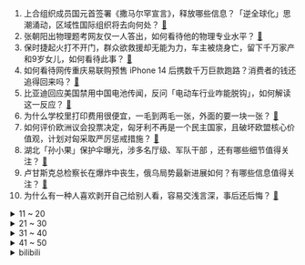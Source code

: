 1. 上合组织成员国元首签署《撒马尔罕宣言》，释放哪些信息？「逆全球化」思潮涌动，区域性国际组织将去向何处？ [:link:](https://www.zhihu.com/question/553908636)
2. 张朝阳出物理题考网友仅一人答出，如何看待他的物理专业水平？ [:link:](https://www.zhihu.com/question/553791687)
3. 保时捷起火打不开门，群众欲救援却无能为力，车主被烧身亡，留下千万家产和9岁女儿，如何看待此事？ [:link:](https://www.zhihu.com/question/553827484)
4. 如何看待网传重庆易联购预售 iPhone 14 后携数千万巨款跑路？消费者的钱还追得回来吗？ [:link:](https://www.zhihu.com/question/553898518)
5. 比亚迪回应美国禁用中国电池传闻，反问「电动车行业咋能脱钩」，如何解读这一反应？ [:link:](https://www.zhihu.com/question/553885079)
6. 为什么学校里打印费用很便宜，一毛到两毛一张，外面的要一块一张？ [:link:](https://www.zhihu.com/question/21125544)
7. 如何评价欧洲议会投票决定，匈牙利不再是一个民主国家，且破坏欧盟核心价值观，计划对匈采取严厉惩戒措施？ [:link:](https://www.zhihu.com/question/553906910)
8. 湖北「孙小果」保护伞曝光，涉多名厅级、军队干部 ，还有哪些细节值得关注？ [:link:](https://www.zhihu.com/question/553780904)
9. 卢甘斯克总检察长在爆炸中丧生，俄乌局势最新进展如何？有哪些信息值得关注？ [:link:](https://www.zhihu.com/question/553981693)
10. 为什么有一种人喜欢剥开自己给别人看，容易交浅言深，事后还后悔？ [:link:](https://www.zhihu.com/question/544977919)
<details>
<summary>11 ~ 20</summary>

11. 多名家长称孩子在《原神》充值上万元遇退款难，客服回应称正在处理中，具体情况如何？ [:link:](https://www.zhihu.com/question/553967503)
12. 俄罗斯警告美国，若向乌提供远程导弹，美方将被视为「越过红线」，成为冲突当事方，这透露了哪些信息？ [:link:](https://www.zhihu.com/question/553910574)
13. 你所在的行业是吃「青春饭」的吗？你怎么看待职场「35 岁天花板」的言论？ [:link:](https://www.zhihu.com/question/551208685)
14. 貂蝉那么美，王允为什么不把她占为己有，而是把她献出使连环计？ [:link:](https://www.zhihu.com/question/365579996)
15. 18 岁马琳琳跳出 4A 动作，获得花滑官方认定，你对该运动员有哪些了解？ [:link:](https://www.zhihu.com/question/553726993)
16. 「梅花」于 16 日中午登陆辽宁，沈阳大连等多地将现大暴雨，当地应该如何预防？ [:link:](https://www.zhihu.com/question/553850502)
17. 人静止提着物体不做功，那为什么会感到累？ [:link:](https://www.zhihu.com/question/479495050)
18. 写作是该坚持个性还是模仿爆款？您能分享好文、好思、好技巧或吐槽那些骗流量写法吗？ [:link:](https://www.zhihu.com/question/548889642)
19. 为什么现在年轻人上下班更倾向于骑电动车？ [:link:](https://www.zhihu.com/question/536866579)
20. 上海合作组织将吸收多个观察员国，扩容后的上合组织如何定位自身角色？将发挥哪些作用？ [:link:](https://www.zhihu.com/question/553980026)
</details>
<details>
<summary>21 ~ 30</summary>

21. 苹果的 A16 芯片属于什么水平？ [:link:](https://www.zhihu.com/question/547395188)
22. 8 月全国城镇调查失业率为 5.3% ，比上月下降 0.1 个百分点，这个数据说明了什么？ [:link:](https://www.zhihu.com/question/553859924)
23. 《天龙八部》开场时慕容复功夫很厉害，和乔峰差不多，为什么后面越来越不行了？ [:link:](https://www.zhihu.com/question/498479307)
24. 《英雄本色》里小马哥仅仅因为跛了，江湖地位就一落千丈，算是剧情 bug 吗？ [:link:](https://www.zhihu.com/question/367109543)
25. 为什么军人的肌肉会比普通健身爱好者的肌肉要硬? [:link:](https://www.zhihu.com/question/552357330)
26. 上合组织成员国元首签署关于伊朗加入上合组织承诺的备忘录，释放了什么信号？有哪些影响？ [:link:](https://www.zhihu.com/question/553732230)
27. 为什么很多编程语言要把0设置为第一个元素下标索引，而不是直观的1？ [:link:](https://www.zhihu.com/question/553132811)
28. 高中三年充实自己和全力考一个好大学哪个重要? [:link:](https://www.zhihu.com/question/548537331)
29. 为什么以前有诸如《康熙王朝》《李卫当官》这些逻辑和台词都颇为严谨的电视剧而现在却很少了？ [:link:](https://www.zhihu.com/question/27122606)
30. 长沙电信大楼发生火灾，该楼内有哪些重要设施？可能会对当地网络造成哪些影响？ [:link:](https://www.zhihu.com/question/553954419)
</details>
<details>
<summary>31 ~ 40</summary>

31. 一汽解放「踩急刹」重型货车销量降逾 70%，造成亏损的原因是什么？ [:link:](https://www.zhihu.com/question/553286013)
32. 微软 Surface Gaming 游戏本曝光，该产品性能如何？ [:link:](https://www.zhihu.com/question/553355315)
33. 张翰新剧《东八区的先生们》评分跌到 2.2 分，该剧口碑差的原因是什么？ [:link:](https://www.zhihu.com/question/552638546)
34. 你有从小玩到大却慢慢陌生，逐渐远离，甚至已经不再联系却又忘不掉当初的各种事物的那种好友吗? [:link:](https://www.zhihu.com/question/553446749)
35. 移民争端升级，得州州长反击白宫是「一群伪君子」，如何评价美国移民政策，移民之争将给美社会带去哪些影响？ [:link:](https://www.zhihu.com/question/553992450)
36. 新功能加持下，「新家电」为你开启了怎样的新生活？ [:link:](https://www.zhihu.com/question/553780072)
37. 职场上语音电话沟通真的比文字沟通效率高吗？ [:link:](https://www.zhihu.com/question/549772091)
38. 22-23 赛季欧联杯曼联 2:0 谢里夫，C 罗打破进球荒，如何评价这场比赛？ [:link:](https://www.zhihu.com/question/553822134)
39. 高中选重点班还是普通班？ [:link:](https://www.zhihu.com/question/548673039)
40. 认真完成了现有工作，却无法加薪，这是不是「无效努力」？ [:link:](https://www.zhihu.com/question/551220783)
</details>
<details>
<summary>41 ~ 50</summary>

41. 考研报名系统填写考生信息功能 9 月 16 日开通，2023 年考研报考有哪些信息需要关注？ [:link:](https://www.zhihu.com/question/553883587)
42. 媒体称澳门健康码遭遇欧美地区网攻多达 300 万次，反映了哪些信息？ [:link:](https://www.zhihu.com/question/553915698)
43. 俄称打击多地乌军部队等目标，乌称击退俄军多次进攻，控制了哈尔科夫州几乎全境，俄乌局势将如何发展？ [:link:](https://www.zhihu.com/question/554016380)
44. 如果想让孩子在青年时代就「读书破万卷」，家长可以做哪些准备？ [:link:](https://www.zhihu.com/question/553507348)
45. 如何评价 BLACKPINK 新专辑《Born Pink》新歌《Shut Down》和 MV？ [:link:](https://www.zhihu.com/question/553885043)
46. 9月才开始准备考研，公共课学起来很吃力怎么办？ [:link:](https://www.zhihu.com/question/553803977)
47. 你感觉学历重要，还是能力重要？ [:link:](https://www.zhihu.com/question/553751224)
48. 接迎志愿军忠烈回国，「双 20」飞行员空中对话公开，哪一幕令你动容？ [:link:](https://www.zhihu.com/question/554019552)
49. 为什么王鹤棣能凭《苍兰诀》口碑翻身？ [:link:](https://www.zhihu.com/question/548283359)
50. 有没有打王者的法师小姐姐传授一下不被打野抓的经验啊? [:link:](https://www.zhihu.com/question/553738165)
</details><details>
<summary>bilibili</summary>

</details>